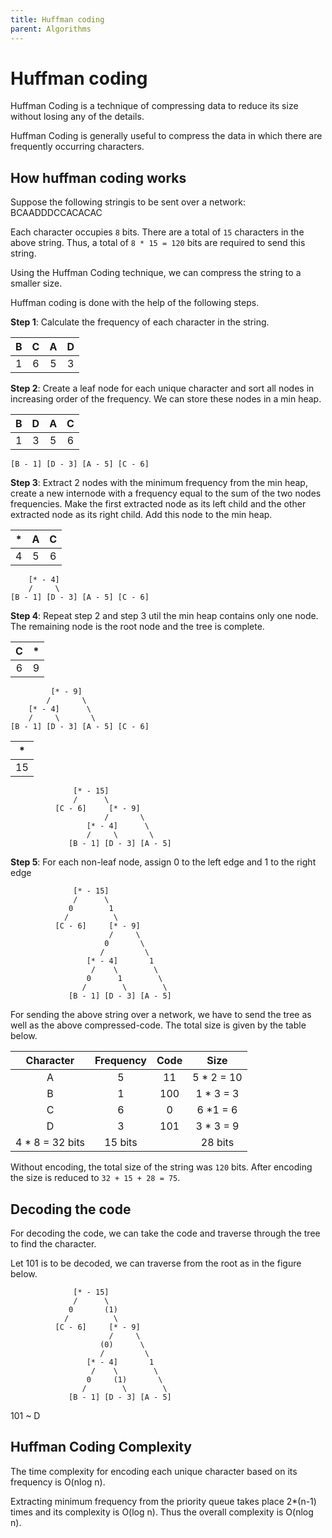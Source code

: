 ```yaml
---
title: Huffman coding
parent: Algorithms
---
```


# Huffman coding

Huffman Coding is a technique of compressing data to reduce its size without losing any of the details.

Huffman Coding is generally useful to compress the data in which there are frequently occurring characters.

## How huffman coding works

Suppose the following stringis to be sent over a network: BCAADDDCCACACAC

Each character occupies `8` bits. There are a total of `15` characters in the above string. Thus, a total of `8 * 15 = 120` bits are required to send this string.

Using the Huffman Coding technique, we can compress the string to a smaller size.

Huffman coding is done with the help of the following steps.

**Step 1**: Calculate the frequency of each character in the string.

|  B  |  C  |  A  |  D  |
| :-: | :-: | :-: | :-: |
|  1  |  6  |  5  |  3  |

**Step 2**: Create a leaf node for each unique character and sort all nodes in increasing order of the frequency. We can store these nodes in a min heap.

|  B  |  D  |  A  |  C  |
| :-: | :-: | :-: | :-: |
|  1  |  3  |  5  |  6  |

```
[B - 1] [D - 3] [A - 5] [C - 6]
```

**Step 3**: Extract 2 nodes with the minimum frequency from the min heap, create a new internode with a frequency equal to the sum of the two nodes frequencies. Make the first extracted node as its left child and the other extracted node as its right child. Add this node to the min heap.

| \*  |  A  |  C  |
| :-: | :-: | :-: |
|  4  |  5  |  6  |

```
    [* - 4]
    /     \
[B - 1] [D - 3] [A - 5] [C - 6]
```

**Step 4**: Repeat step 2 and step 3 util the min heap contains only one node. The remaining node is the root node and the tree is complete.

|  C  | \*  |
| :-: | :-: |
|  6  |  9  |

```
         [* - 9]
        /       \
    [* - 4]      \
    /     \       \
[B - 1] [D - 3] [A - 5] [C - 6]
```

| \*  |
| :-: |
| 15  |

```
              [* - 15]
              /      \
          [C - 6]     [* - 9]
                     /       \
                 [* - 4]      \
                 /     \       \
             [B - 1] [D - 3] [A - 5]
```

**Step 5**: For each non-leaf node, assign 0 to the left edge and 1 to the right edge

```
              [* - 15]
              /      \
             0        1
            /          \
          [C - 6]     [* - 9]
                      /     \
                     0       \
                    /         \
                 [* - 4]       1
                  /    \        \
                 0      1        \
                /        \        \
             [B - 1] [D - 3] [A - 5]
```

For sending the above string over a network, we have to send the tree as well as the above compressed-code. The total size is given by the table below.

|    Character     | Frequency | Code |    Size     |
| :--------------: | :-------: | :--: | :---------: |
|        A         |     5     |  11  | 5 \* 2 = 10 |
|        B         |     1     | 100  | 1 \* 3 = 3  |
|        C         |     6     |  0   |  6 \*1 = 6  |
|        D         |     3     | 101  | 3 \* 3 = 9  |
| 4 \* 8 = 32 bits |  15 bits  |      |   28 bits   |

Without encoding, the total size of the string was `120` bits. After encoding the size is reduced to `32 + 15 + 28 = 75`.

## Decoding the code

For decoding the code, we can take the code and traverse through the tree to find the character.

Let 101 is to be decoded, we can traverse from the root as in the figure below.

```
              [* - 15]
              /      \
             0       (1)
            /          \
          [C - 6]     [* - 9]
                      /     \
                    (0)      \
                    /         \
                 [* - 4]       1
                  /    \        \
                 0     (1)       \
                /        \        \
             [B - 1] [D - 3] [A - 5]
```

101 ~ D

## Huffman Coding Complexity

The time complexity for encoding each unique character based on its frequency is O(nlog n).

Extracting minimum frequency from the priority queue takes place 2\*(n-1) times and its complexity is O(log n). Thus the overall complexity is O(nlog n).
